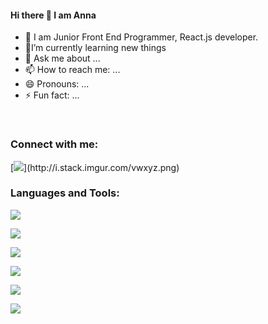 
#### Hi there 👋 I am Anna

- 🔭 I am Junior Front End Programmer, React.js developer.
- 🌱I’m currently learning new things
- 💬 Ask me about ...
- 📫 How to reach me: ...
- 😄 Pronouns: ...
- ⚡ Fun fact: ...
<br/>
 
### Connect with me:


[![](https://img.icons8.com/dusk/50/000000/linkedin--v2.png"width="30px")](http://i.stack.imgur.com/vwxyz.png)

### Languages and Tools:

[![](https://img.icons8.com/color/48/000000/html-5--v1.png)]()

[![](https://img.icons8.com/color/48/000000/bootstrap.png)](http://i.stack.imgur.com/vwxyz.png)

[![](https://img.icons8.com/color/48/000000/javascript--v1.png)](http://i.stack.imgur.com/vwxyz.png)

[![](https://img.icons8.com/color/48/000000/css3.png)](http://i.stack.imgur.com/vwxyz.png)

[![](https://img.icons8.com/external-tal-revivo-color-tal-revivo/48/000000/external-sass-a-style-sheet-professional-grade-css-extension-language-logo-color-tal-revivo.png)](http://i.stack.imgur.com/vwxyz.png)


[![](https://img.icons8.com/color/50/000000/react-native.png)](http://i.stack.imgur.com/vwxyz.png)
